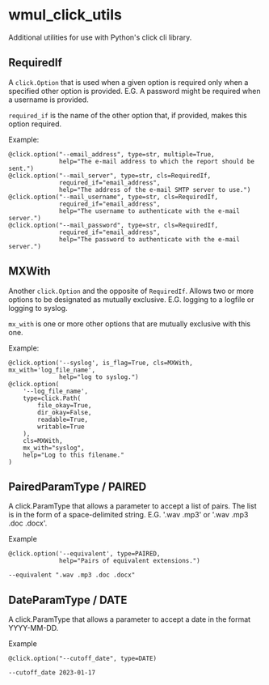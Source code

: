 # wmul_click_utils
Additional utilities for use with Python's click cli library.

## RequiredIf
A `click.Option` that is used when a given option is required only when a 
specified other option is provided. E.G. A password might be required when a
username is provided.

`required_if` is the name of the other option that, if provided, makes this 
option required.

Example:   
```
@click.option("--email_address", type=str, multiple=True,
              help="The e-mail address to which the report should be sent.")
@click.option("--mail_server", type=str, cls=RequiredIf, 
              required_if="email_address", 
              help="The address of the e-mail SMTP server to use.")
@click.option("--mail_username", type=str, cls=RequiredIf, 
              required_if="email_address", 
              help="The username to authenticate with the e-mail server.")
@click.option("--mail_password", type=str, cls=RequiredIf, 
              required_if="email_address",
              help="The password to authenticate with the e-mail server.")
```

## MXWith
Another `click.Option` and the opposite of `RequiredIf`. Allows two or more 
options to be designated as mutually exclusive. E.G. logging to a logfile or
logging to syslog.

`mx_with` is one or more other options that are mutually exclusive with this 
one.

Example:
```
@click.option('--syslog', is_flag=True, cls=MXWith, mx_with='log_file_name',
              help="log to syslog.")
@click.option(
    '--log_file_name',
    type=click.Path(
        file_okay=True, 
        dir_okay=False, 
        readable=True,
        writable=True
    ), 
    cls=MXWith,
    mx_with="syslog",  
    help="Log to this filename."
)
```

## PairedParamType / PAIRED
A click.ParamType that allows a parameter to accept a list of pairs. 
The list is in the form of a space-delimited string. E.G. '.wav .mp3' or 
'.wav .mp3 .doc .docx'.

Example
```
@click.option('--equivalent', type=PAIRED,
              help="Pairs of equivalent extensions.")

--equivalent ".wav .mp3 .doc .docx"
```

## DateParamType / DATE
A click.ParamType that allows a parameter to accept a date in the format 
YYYY-MM-DD. 

Example
```
@click.option("--cutoff_date", type=DATE)

--cutoff_date 2023-01-17
```
